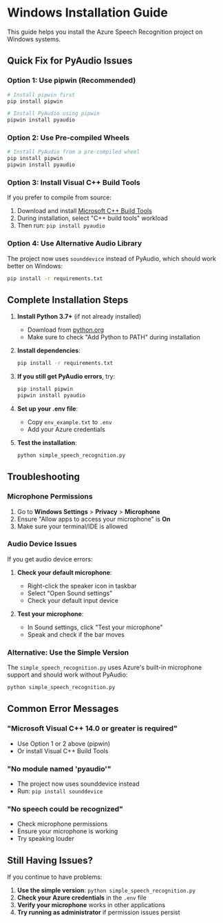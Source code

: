 # Windows Installation Guide

This guide helps you install the Azure Speech Recognition project on Windows systems.

## Quick Fix for PyAudio Issues

### Option 1: Use pipwin (Recommended)

```bash
# Install pipwin first
pip install pipwin

# Install PyAudio using pipwin
pipwin install pyaudio
```

### Option 2: Use Pre-compiled Wheels

```bash
# Install PyAudio from a pre-compiled wheel
pip install pipwin
pipwin install pyaudio
```

### Option 3: Install Visual C++ Build Tools

If you prefer to compile from source:

1. Download and install [Microsoft C++ Build Tools](https://visualstudio.microsoft.com/visual-cpp-build-tools/)
2. During installation, select "C++ build tools" workload
3. Then run: `pip install pyaudio`

### Option 4: Use Alternative Audio Library

The project now uses `sounddevice` instead of PyAudio, which should work better on Windows:

```bash
pip install -r requirements.txt
```

## Complete Installation Steps

1. **Install Python 3.7+** (if not already installed)
   - Download from [python.org](https://python.org)
   - Make sure to check "Add Python to PATH" during installation

2. **Install dependencies**:
   ```bash
   pip install -r requirements.txt
   ```

3. **If you still get PyAudio errors**, try:
   ```bash
   pip install pipwin
   pipwin install pyaudio
   ```

4. **Set up your .env file**:
   - Copy `env_example.txt` to `.env`
   - Add your Azure credentials

5. **Test the installation**:
   ```bash
   python simple_speech_recognition.py
   ```

## Troubleshooting

### Microphone Permissions

1. Go to **Windows Settings** > **Privacy** > **Microphone**
2. Ensure "Allow apps to access your microphone" is **On**
3. Make sure your terminal/IDE is allowed

### Audio Device Issues

If you get audio device errors:

1. **Check your default microphone**:
   - Right-click the speaker icon in taskbar
   - Select "Open Sound settings"
   - Check your default input device

2. **Test your microphone**:
   - In Sound settings, click "Test your microphone"
   - Speak and check if the bar moves

### Alternative: Use the Simple Version

The `simple_speech_recognition.py` uses Azure's built-in microphone support and should work without PyAudio:

```bash
python simple_speech_recognition.py
```

## Common Error Messages

### "Microsoft Visual C++ 14.0 or greater is required"
- Use Option 1 or 2 above (pipwin)
- Or install Visual C++ Build Tools

### "No module named 'pyaudio'"
- The project now uses sounddevice instead
- Run: `pip install sounddevice`

### "No speech could be recognized"
- Check microphone permissions
- Ensure your microphone is working
- Try speaking louder

## Still Having Issues?

If you continue to have problems:

1. **Use the simple version**: `python simple_speech_recognition.py`
2. **Check your Azure credentials** in the `.env` file
3. **Verify your microphone** works in other applications
4. **Try running as administrator** if permission issues persist 